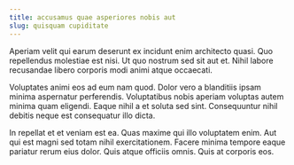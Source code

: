 ```yaml
---
title: accusamus quae asperiores nobis aut
slug: quisquam cupiditate
---
```


Aperiam velit qui earum deserunt ex incidunt enim architecto quasi. Quo repellendus molestiae est nisi. Ut quo nostrum sed sit aut et. Nihil labore recusandae libero corporis modi animi atque occaecati.

Voluptates animi eos ad eum nam quod. Dolor vero a blanditiis ipsam minima aspernatur perferendis. Voluptatibus nobis aperiam voluptas autem minima quam eligendi. Eaque nihil a et soluta sed sint. Consequuntur nihil debitis neque est consequatur illo dicta.

In repellat et et veniam est ea. Quas maxime qui illo voluptatem enim. Aut qui est magni sed totam nihil exercitationem. Facere minima tempore eaque pariatur rerum eius dolor. Quis atque officiis omnis. Quis at corporis eos.
